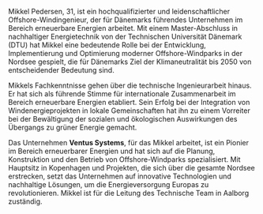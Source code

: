 Mikkel Pedersen, 31, ist ein hochqualifizierter und leidenschaftlicher Offshore-Windingenieur, der für Dänemarks führendes Unternehmen im Bereich erneuerbare Energien arbeitet. Mit einem Master-Abschluss in nachhaltiger Energietechnik von der Technischen Universität Dänemark (DTU) hat Mikkel eine bedeutende Rolle bei der Entwicklung, Implementierung und Optimierung moderner Offshore-Windparks in der Nordsee gespielt, die für Dänemarks Ziel der Klimaneutralität bis 2050 von entscheidender Bedeutung sind.

Mikkels Fachkenntnisse gehen über die technische Ingenieurarbeit hinaus. Er hat sich als führende Stimme für internationale Zusammenarbeit im Bereich erneuerbare Energien etabliert. Sein Erfolg bei der Integration von Windenergieprojekten in lokale Gemeinschaften hat ihn zu einem Vorreiter bei der Bewältigung der sozialen und ökologischen Auswirkungen des Übergangs zu grüner Energie gemacht.

Das Unternehmen **Ventus Systems**, für das Mikkel arbeitet, ist ein Pionier im Bereich erneuerbarer Energien und hat sich auf die Planung, Konstruktion und den Betrieb von Offshore-Windparks spezialisiert. Mit Hauptsitz in Kopenhagen und Projekten, die sich über die gesamte Nordsee erstrecken, setzt das Unternehmen auf innovative Technologien und nachhaltige Lösungen, um die Energieversorgung Europas zu revolutionieren. Mikkel ist für die Leitung des Technische Team in Aalborg zuständig.
